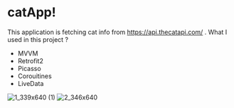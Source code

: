 # catApp!
This application is fetching cat info from https://api.thecatapi.com/ .
What I used in this project ?
- MVVM
- Retrofit2
- Picasso
- Corouitines
- LiveData

![1_339x640 (1)](https://user-images.githubusercontent.com/57020362/181193666-450ff8d6-c09b-4148-8651-0e95de797f3b.jpg)
![2_346x640](https://user-images.githubusercontent.com/57020362/181193772-bb0f3dca-7c69-4964-9372-437855adbf4a.jpg)

